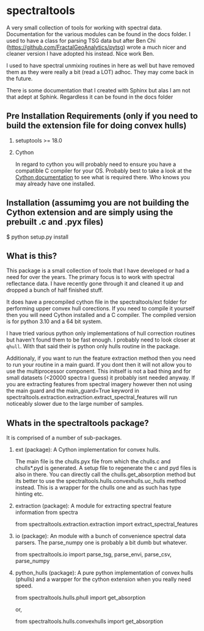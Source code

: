 
# spectraltools

A very small collection of tools for working with spectral data. Documentation for the various modules can be
found in the docs folder. I used to have a class for parsing TSG data but after Ben Chi (https://github.com/FractalGeoAnalytics/pytsg) wrote a much nicer and cleaner version I have adopted his instead. Nice work Ben.

I used to have spectral unmixing routines in here as well but have removed them as they were really a bit (read a LOT) adhoc. They may come back in the future.

There is some documentation that I created with Sphinx but alas I am not that adept at Sphink. Regardless it can be found in the docs folder

## Pre Installation Requirements (only if you need to build the extension file for doing convex hulls)

1) setuptools >= 18.0
2) Cython

    In regard to cython you will probably need to ensure you have a compatible C
    compiler for your OS. Probably best to take a look at the [Cython documentation](https://cython.readthedocs.io/en/latest/index.html)
    to see what is required there. Who knows you may already have one installed.

## Installation (assumimg you are not building the Cython extension and are simply using the prebuilt .c and .pyx files)

$ python setup.py install

## What is this?

This package is a small collection of tools that I have developed or had a need for over the years. The primary focus is to work with spectral reflectance data.
I have recently gone through it and cleaned it up and dropped a bunch of half finished stuff.

It does have a precompiled cython file in the spectraltools/ext folder for performing upper convex hull corections. If you need to compile it yourself then you will need Cython installed and a C compiler. The compiled version is for python 3.10 and a 64 bit system.

I have tried various python only implementations of hull correction routines but haven't found them to be fast enough. I probably need to look closer at `qhull`. With that said their is python only hulls routine in the package.

Additionaly, if you want to run the feature extraction method then you need to run your routine in a main guard. If you dont then it will not allow you to use the
multiprocessor component. This initself is not a bad thing and for small datasets (<20000 spectra I guess) it probably isnt needed anyway. If you are extracting features from spectral imagery however then not using the main guard and the main_guard=True keyword in spectraltools.extraction.extraction.extract_spectral_features will run noticeably slower due to the large number of samples.

## Whats in the spectraltools package?

It is comprised of a number of sub-packages.

1) ext (package): A Cython implementation for convex hulls.

    The main file is the chulls.pyx file from which the chulls.c and chulls*.pyd is generated. A setup file to regenerate the c and pyd files is also in there.
    You can directly call the chulls.get_absorption method but its better to use the spectraltools.hulls.convexhulls.uc_hulls method instead. This is a wrapper for the     chulls one and as such has type hinting etc.

2) extraction (package): A module for extracting spectral feature information from spectra

    from spectraltools.extraction.extraction import extract_spectral_features

3) io (package): An module with a bunch of convenience spectral data parsers. The parse_numpy one is probably a bit dumb but whatever.

    from spectraltools.io import parse_tsg, parse_envi, parse_csv, parse_numpy

4) python_hulls (package): A pure python implementation of convex hulls (phulls) and a warpper for the cython extension when you really need speed.

    from spectraltools.hulls.phull import get_absorption

    or,

    from spectraltools.hulls.convexhulls import get_absorption
